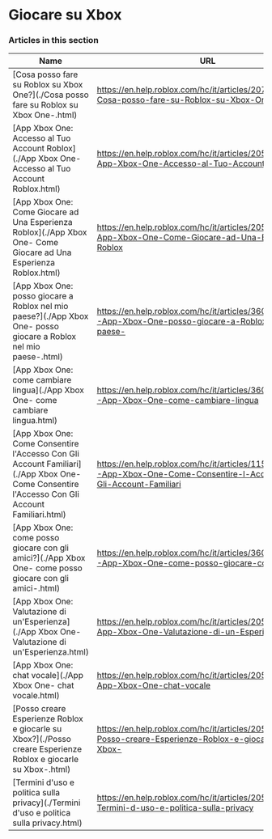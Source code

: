 # Giocare su Xbox  
### Articles in this section
Name|URL
-|-
[Cosa posso fare su Roblox su Xbox One?](./Cosa posso fare su Roblox su Xbox One-.html) |https://en.help.roblox.com/hc/it/articles/207850783-Cosa-posso-fare-su-Roblox-su-Xbox-One-
[App Xbox One: Accesso al Tuo Account Roblox](./App Xbox One- Accesso al Tuo Account Roblox.html) |https://en.help.roblox.com/hc/it/articles/205662594-App-Xbox-One-Accesso-al-Tuo-Account-Roblox
[App Xbox One: Come Giocare ad Una Esperienza Roblox](./App Xbox One- Come Giocare ad Una Esperienza Roblox.html) |https://en.help.roblox.com/hc/it/articles/205091984-App-Xbox-One-Come-Giocare-ad-Una-Esperienza-Roblox
[App Xbox One: posso giocare a Roblox nel mio paese?](./App Xbox One- posso giocare a Roblox nel mio paese-.html) |https://en.help.roblox.com/hc/it/articles/360000334743-App-Xbox-One-posso-giocare-a-Roblox-nel-mio-paese-
[App Xbox One: come cambiare lingua](./App Xbox One- come cambiare lingua.html) |https://en.help.roblox.com/hc/it/articles/360000273466-App-Xbox-One-come-cambiare-lingua
[App Xbox One: Come Consentire l'Accesso Con Gli Account Familiari](./App Xbox One- Come Consentire l'Accesso Con Gli Account Familiari.html) |https://en.help.roblox.com/hc/it/articles/115001279786-App-Xbox-One-Come-Consentire-l-Accesso-Con-Gli-Account-Familiari
[App Xbox One: come posso giocare con gli amici?](./App Xbox One- come posso giocare con gli amici-.html) |https://en.help.roblox.com/hc/it/articles/360000334526-App-Xbox-One-come-posso-giocare-con-gli-amici-
[App Xbox One: Valutazione di un'Esperienza](./App Xbox One- Valutazione di un'Esperienza.html) |https://en.help.roblox.com/hc/it/articles/205355420-App-Xbox-One-Valutazione-di-un-Esperienza
[App Xbox One: chat vocale](./App Xbox One- chat vocale.html) |https://en.help.roblox.com/hc/it/articles/205355430-App-Xbox-One-chat-vocale
[Posso creare Esperienze Roblox e giocarle su Xbox?](./Posso creare Esperienze Roblox e giocarle su Xbox-.html) |https://en.help.roblox.com/hc/it/articles/205091994-Posso-creare-Esperienze-Roblox-e-giocarle-su-Xbox-
[Termini d'uso e politica sulla privacy](./Termini d'uso e politica sulla privacy.html) |https://en.help.roblox.com/hc/it/articles/205358110-Termini-d-uso-e-politica-sulla-privacy
